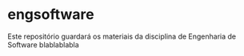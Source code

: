 # engsoftware

Este repositório guardará os materiais da disciplina de Engenharia de Software 
blablablabla
